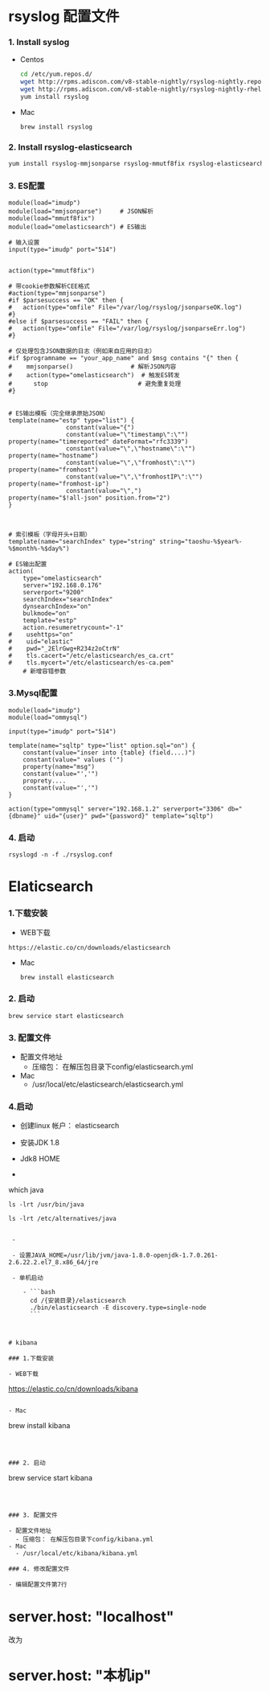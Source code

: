 # rsyslog 配置文件

### 1. Install syslog

- Centos

  ```bash
  cd /etc/yum.repos.d/
  wget http://rpms.adiscon.com/v8-stable-nightly/rsyslog-nightly.repo # for CentOS 7
  wget http://rpms.adiscon.com/v8-stable-nightly/rsyslog-nightly-rhel7.repo # for RHEL 7
  yum install rsyslog
  ```

  

- Mac

  ```
  brew install rsyslog
  ```

  

### 2. Install rsyslog-elasticsearch

```bash
yum install rsyslog-mmjsonparse rsyslog-mmutf8fix rsyslog-elasticsearch rsyslog-mmnormalize

```



### 3. ES配置

```# 加载必要模块
module(load="imudp")
module(load="mmjsonparse")     # JSON解析
module(load="mmutf8fix")
module(load="omelasticsearch") # ES输出

# 输入设置
input(type="imudp" port="514")


action(type="mmutf8fix")

# 带cookie参数解析CEE格式
#action(type="mmjsonparse")
#if $parsesuccess == "OK" then {
#   action(type="omfile" File="/var/log/rsyslog/jsonparseOK.log")
#}
#else if $parsesuccess == "FAIL" then {
#   action(type="omfile" File="/var/log/rsyslog/jsonparseErr.log")
#}

# 仅处理包含JSON数据的日志（例如来自应用的日志）
#if $programname == "your_app_name" and $msg contains "{" then {
#    mmjsonparse()                # 解析JSON内容
#    action(type="omelasticsearch")  # 触发ES转发
#      stop                         # 避免重复处理
#}


# ES输出模板（完全继承原始JSON）
template(name="estp" type="list") {
                constant(value="{")
                constant(value="\"timestamp\":\"")                      property(name="timereported" dateFormat="rfc3339")
                constant(value="\",\"hostname\":\"")                    property(name="hostname")
                constant(value="\",\"fromhost\":\"")                    property(name="fromhost")
                constant(value="\",\"fromhostIP\":\"")                  property(name="fromhost-ip")
                constant(value="\",")                                   property(name="$!all-json" position.from="2")
}



# 索引模板（字母开头+日期）
template(name="searchIndex" type="string" string="taoshu-%$year%-%$month%-%$day%")

# ES输出配置
action(
    type="omelasticsearch"
    server="192.168.0.176"
    serverport="9200"
    searchIndex="searchIndex"
    dynsearchIndex="on"
    bulkmode="on"
    template="estp"
    action.resumeretrycount="-1"
#    usehttps="on"
#    uid="elastic"
#    pwd="_2ElrGwg+R234z2oCtrN"
#    tls.cacert="/etc/elasticsearch/es_ca.crt"
#    tls.mycert="/etc/elasticsearch/es-ca.pem"
    # 新增容错参数
```

### 3.Mysql配置

```
module(load="imudp")   
module(load="ommysql")

input(type="imudp" port="514")

template(name="sqltp" type="list" option.sql="on") {
	constant(value="inser into {table} (field....)")
	constant(value=" values ('")
	property(name="msg")
	constant(value="','")
	proprety....
	constant(value="','")
}

action(type="ommysql" server="192.168.1.2" serverport="3306" db="{dbname}" uid="{user}" pwd="{password}" template="sqltp")
```



### 4. 启动

```
rsyslogd -n -f ./rsyslog.conf
```



# Elaticsearch

### 1.下载安装

- WEB下载

```
https://elastic.co/cn/downloads/elasticsearch
```

- Mac

  ```
  brew install elasticsearch
  ```

  

### 2. 启动

```
brew service start elasticsearch
```



### 3. 配置文件

- 配置文件地址
  - 压缩包： 在解压包目录下config/elasticsearch.yml
- Mac
  - /usr/local/etc/elasticsearch/elasticsearch.yml





### 4.启动

 - 创建linux 帐户： elasticsearch

 - 安装JDK 1.8

 - Jdk8 HOME

 - ```
which java  
      
    ls -lrt /usr/bin/java  
      
    ls -lrt /etc/alternatives/java  
```
    
 - 

 - 设置JAVA_HOME=/usr/lib/jvm/java-1.8.0-openjdk-1.7.0.261-2.6.22.2.el7_8.x86_64/jre

 - 单机启动

    - ```bash
      cd /{安装目录}/elasticsearch
      ./bin/elasticsearch -E discovery.type=single-node
      ```

      

# kibana

### 1.下载安装

- WEB下载

```
https://elastic.co/cn/downloads/kibana
```

- Mac

  ```
  brew install kibana
  ```

  

### 2. 启动

```
brew service start kibana
```



### 3. 配置文件

- 配置文件地址
  - 压缩包： 在解压包目录下config/kibana.yml
- Mac
  - /usr/local/etc/kibana/kibana.yml

### 4. 修改配置文件

- 编辑配置文件第7行

  ```
  # server.host: "localhost"
  改为
  # server.host: "本机ip"
  ```

  





